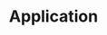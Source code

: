 ---
layout: default
title: Application
parent: Documentation
nav_order: 1
description: ""
permalink: /Documentation/Application
---